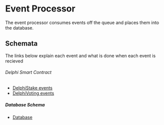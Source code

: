 # Event Processor

The event processor consumes events off the queue and places them into the database.


## Schemata
The links below explain each event and what is done when each event is recieved
###### Delphi Smart Contract
* [DelphiStake events](/docs/delphi_stake.md)
* [DelphiVoting events](/docs/delphi_voting.md)

##### Database Schema
* [Database](/docs/database_schema.md)
